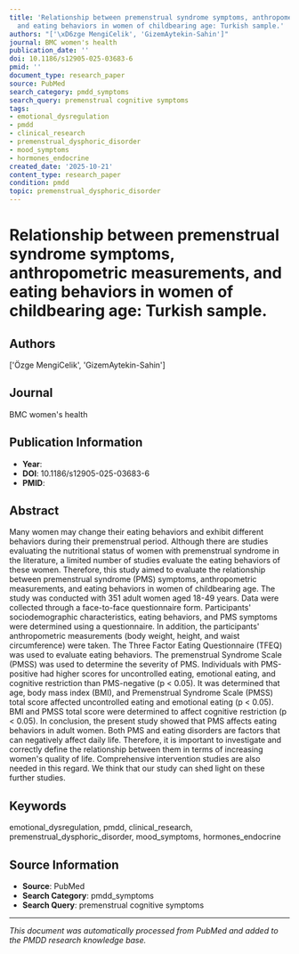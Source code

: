 ```yaml
---
title: 'Relationship between premenstrual syndrome symptoms, anthropometric measurements,
  and eating behaviors in women of childbearing age: Turkish sample.'
authors: "['\xD6zge MengiCelik', 'GizemAytekin-Sahin']"
journal: BMC women's health
publication_date: ''
doi: 10.1186/s12905-025-03683-6
pmid: ''
document_type: research_paper
source: PubMed
search_category: pmdd_symptoms
search_query: premenstrual cognitive symptoms
tags:
- emotional_dysregulation
- pmdd
- clinical_research
- premenstrual_dysphoric_disorder
- mood_symptoms
- hormones_endocrine
created_date: '2025-10-21'
content_type: research_paper
condition: pmdd
topic: premenstrual_dysphoric_disorder
---
```


# Relationship between premenstrual syndrome symptoms, anthropometric measurements, and eating behaviors in women of childbearing age: Turkish sample.

## Authors
['Özge MengiCelik', 'GizemAytekin-Sahin']

## Journal
BMC women's health

## Publication Information
- **Year**: 
- **DOI**: 10.1186/s12905-025-03683-6
- **PMID**: 

## Abstract
Many women may change their eating behaviors and exhibit different behaviors during their premenstrual period. Although there are studies evaluating the nutritional status of women with premenstrual syndrome in the literature, a limited number of studies evaluate the eating behaviors of these women. Therefore, this study aimed to evaluate the relationship between premenstrual syndrome (PMS) symptoms, anthropometric measurements, and eating behaviors in women of childbearing age. The study was conducted with 351 adult women aged 18-49 years. Data were collected through a face-to-face questionnaire form. Participants' sociodemographic characteristics, eating behaviors, and PMS symptoms were determined using a questionnaire. In addition, the participants' anthropometric measurements (body weight, height, and waist circumference) were taken. The Three Factor Eating Questionnaire (TFEQ) was used to evaluate eating behaviors. The premenstrual Syndrome Scale (PMSS) was used to determine the severity of PMS. Individuals with PMS-positive had higher scores for uncontrolled eating, emotional eating, and cognitive restriction than PMS-negative (p < 0.05). It was determined that age, body mass index (BMI), and Premenstrual Syndrome Scale (PMSS) total score affected uncontrolled eating and emotional eating (p < 0.05). BMI and PMSS total score were determined to affect cognitive restriction (p < 0.05). In conclusion, the present study showed that PMS affects eating behaviors in adult women. Both PMS and eating disorders are factors that can negatively affect daily life. Therefore, it is important to investigate and correctly define the relationship between them in terms of increasing women's quality of life. Comprehensive intervention studies are also needed in this regard. We think that our study can shed light on these further studies.

## Keywords
emotional_dysregulation, pmdd, clinical_research, premenstrual_dysphoric_disorder, mood_symptoms, hormones_endocrine

## Source Information
- **Source**: PubMed
- **Search Category**: pmdd_symptoms
- **Search Query**: premenstrual cognitive symptoms

---
*This document was automatically processed from PubMed and added to the PMDD research knowledge base.*
